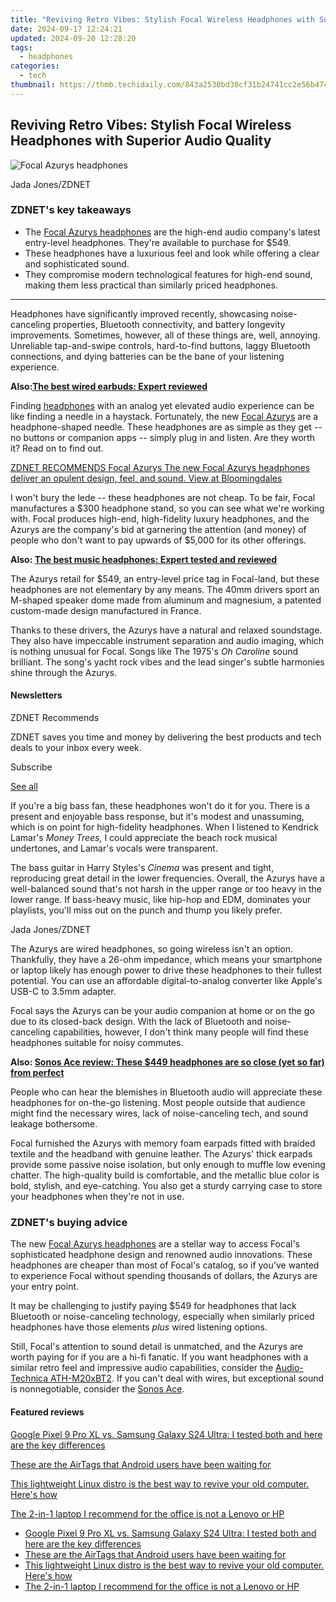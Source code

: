 ```yaml
---
title: "Reviving Retro Vibes: Stylish Focal Wireless Headphones with Superior Audio Quality"
date: 2024-09-17 12:24:21
updated: 2024-09-20 12:28:20
tags:
  - headphones
categories:
  - tech
thumbnail: https://thmb.techidaily.com/843a2530bd30cf31b24741cc2e56b474bee5d065dd6fb56cbf786d1e09002e10.jpg
---
```


## Reviving Retro Vibes: Stylish Focal Wireless Headphones with Superior Audio Quality

![Focal Azurys headphones](https://www.zdnet.com/a/img/resize/02427b3ef2c315614bff03a890450bd913d6876e/2024/08/01/d71905d0-b195-43e0-8612-989d651fa52e/azurys-1.jpg?auto=webp&width=1280)

Jada Jones/ZDNET

### ZDNET's key takeaways

* The [Focal Azurys headphones](https://click.linksynergy.com/deeplink?id=IokOf8qagZo&mid=13867&u1=zd-%5F%5FCOM%5FCLICK%5FID%5F%5F-dtp&murl=https%3A%2F%2Fwww.bloomingdales.com%2Fshop%2Fproduct%2Ffocal-azurys-closed-back-headphones-blue%3FID%3D5235668) are the high-end audio company's latest entry-level headphones. They're available to purchase for $549.
* These headphones have a luxurious feel and look while offering a clear and sophisticated sound.
* They compromise modern technological features for high-end sound, making them less practical than similarly priced headphones.

---

Headphones have significantly improved recently, showcasing noise-canceling properties, Bluetooth connectivity, and battery longevity improvements. Sometimes, however, all of these things are, well, annoying. Unreliable tap-and-swipe controls, hard-to-find buttons, laggy Bluetooth connections, and dying batteries can be the bane of your listening experience.

**Also:**[**The best wired earbuds: Expert reviewed**](https://www.zdnet.com/article/best-wired-earbuds/)

Finding [headphones](https://www.zdnet.com/article/best-headphones/) with an analog yet elevated audio experience can be like finding a needle in a haystack. Fortunately, the new [Focal Azurys](https://click.linksynergy.com/deeplink?id=IokOf8qagZo&mid=13867&u1=zd-%5F%5FCOM%5FCLICK%5FID%5F%5F-dtp&murl=https%3A%2F%2Fwww.bloomingdales.com%2Fshop%2Fproduct%2Ffocal-azurys-closed-back-headphones-blue%3FID%3D5235668) are a headphone-shaped needle. These headphones are as simple as they get -- no buttons or companion apps -- simply plug in and listen. Are they worth it? Read on to find out.

[ZDNET RECOMMENDS Focal Azurys The new Focal Azurys headphones deliver an opulent design, feel, and sound. View at Bloomingdales](https://click.linksynergy.com/deeplink?id=IokOf8qagZo&mid=13867&u1=zd-%5F%5FCOM%5FCLICK%5FID%5F%5F-dtp&murl=https%3A%2F%2Fwww.bloomingdales.com%2Fshop%2Fproduct%2Ffocal-azurys-closed-back-headphones-blue%3FID%3D5235668)

I won't bury the lede -- these headphones are not cheap. To be fair, Focal manufactures a $300 headphone stand, so you can see what we're working with. Focal produces high-end, high-fidelity luxury headphones, and the Azurys are the company's bid at garnering the attention (and money) of people who don't want to pay upwards of $5,000 for its other offerings.

**Also: [The best music headphones: Expert tested and reviewed](https://www.zdnet.com/article/best-music-headphones/)**

The Azurys retail for $549, an entry-level price tag in Focal-land, but these headphones are not elementary by any means. The 40mm drivers sport an M-shaped speaker dome made from aluminum and magnesium, a patented custom-made design manufactured in France.

Thanks to these drivers, the Azurys have a natural and relaxed soundstage. They also have impeccable instrument separation and audio imaging, which is nothing unusual for Focal. Songs like The 1975's _Oh Caroline_ sound brilliant. The song's yacht rock vibes and the lead singer's subtle harmonies shine through the Azurys. 

#### Newsletters

ZDNET Recommends

ZDNET saves you time and money by delivering the best products and tech deals to your inbox every week.

 Subscribe

[See all](https://www.zdnet.com/newsletters/)

If you're a big bass fan, these headphones won't do it for you. There is a present and enjoyable bass response, but it's modest and unassuming, which is on point for high-fidelity headphones. When I listened to Kendrick Lamar's _Money Trees,_ I could appreciate the beach rock musical undertones, and Lamar's vocals were transparent.

The bass guitar in Harry Styles's _Cinema_ was present and tight, reproducing great detail in the lower frequencies. Overall, the Azurys have a well-balanced sound that's not harsh in the upper range or too heavy in the lower range. If bass-heavy music, like hip-hop and EDM, dominates your playlists, you'll miss out on the punch and thump you likely prefer.

Jada Jones/ZDNET

The Azurys are wired headphones, so going wireless isn't an option. Thankfully, they have a 26-ohm impedance, which means your smartphone or laptop likely has enough power to drive these headphones to their fullest potential. You can use an affordable digital-to-analog converter like Apple's USB-C to 3.5mm adapter.

Focal says the Azurys can be your audio companion at home or on the go due to its closed-back design. With the lack of Bluetooth and noise-canceling capabilities, however, I don't think many people will find these headphones suitable for noisy commutes.

**Also: [Sonos Ace review: These $449 headphones are so close (yet so far) from perfect](https://www.zdnet.com/article/sonos-ace-review/)**

People who can hear the blemishes in Bluetooth audio will appreciate these headphones for on-the-go listening. Most people outside that audience might find the necessary wires, lack of noise-canceling tech, and sound leakage bothersome.

Focal furnished the Azurys with memory foam earpads fitted with braided textile and the headband with genuine leather. The Azurys' thick earpads provide some passive noise isolation, but only enough to muffle low evening chatter. The high-quality build is comfortable, and the metallic blue color is bold, stylish, and eye-catching. You also get a sturdy carrying case to store your headphones when they're not in use.

### ZDNET's buying advice

The new [Focal Azurys headphones](https://www.bloomingdales.com/shop/product/focal-azurys-closed-back-headphones-blue) are a stellar way to access Focal's sophisticated headphone design and renowned audio innovations. These headphones are cheaper than most of Focal's catalog, so if you've wanted to experience Focal without spending thousands of dollars, the Azurys are your entry point.

It may be challenging to justify paying $549 for headphones that lack Bluetooth or noise-canceling technology, especially when similarly priced headphones have those elements _plus_ wired listening options. 

Still, Focal's attention to sound detail is unmatched, and the Azurys are worth paying for if you are a hi-fi fanatic. If you want headphones with a similar retro feel and impressive audio capabilities, consider the [Audio-Technica ATH-M20xBT2](https://www.zdnet.com/article/these-200-headphones-are-recommended-by-audio-experts-and-i-understand-why/). If you can't deal with wires, but exceptional sound is nonnegotiable, consider the [Sonos Ace](https://www.zdnet.com/article/sonos-ace-review/).

#### Featured reviews

[Google Pixel 9 Pro XL vs. Samsung Galaxy S24 Ultra: I tested both and here are the key differences](https://www.zdnet.com/article/google-pixel-9-pro-xl-vs-samsung-galaxy-s24-ultra/ "Google Pixel 9 Pro XL vs. Samsung Galaxy S24 Ultra: I tested both and here are the key differences")

[These are the AirTags that Android users have been waiting for](https://www.zdnet.com/article/these-are-the-airtags-that-android-users-have-been-waiting-for/ "These are the AirTags that Android users have been waiting for")

[This lightweight Linux distro is the best way to revive your old computer. Here's how](https://www.zdnet.com/article/this-lightweight-linux-distro-is-the-best-way-to-revive-your-old-computer-heres-how/ "This lightweight Linux distro is the best way to revive your old computer. Here's how")

[The 2-in-1 laptop I recommend for the office is not a Lenovo or HP](https://www.zdnet.com/article/one-of-the-most-versatile-2-in-1-laptops-ive-tested-is-not-a-lenovo-or-hp/ "The 2-in-1 laptop I recommend for the office is not a Lenovo or HP")

* [Google Pixel 9 Pro XL vs. Samsung Galaxy S24 Ultra: I tested both and here are the key differences](https://www.zdnet.com/article/google-pixel-9-pro-xl-vs-samsung-galaxy-s24-ultra/ "Google Pixel 9 Pro XL vs. Samsung Galaxy S24 Ultra: I tested both and here are the key differences")
* [These are the AirTags that Android users have been waiting for](https://www.zdnet.com/article/these-are-the-airtags-that-android-users-have-been-waiting-for/ "These are the AirTags that Android users have been waiting for")
* [This lightweight Linux distro is the best way to revive your old computer. Here's how](https://www.zdnet.com/article/this-lightweight-linux-distro-is-the-best-way-to-revive-your-old-computer-heres-how/ "This lightweight Linux distro is the best way to revive your old computer. Here's how")
* [The 2-in-1 laptop I recommend for the office is not a Lenovo or HP](https://www.zdnet.com/article/one-of-the-most-versatile-2-in-1-laptops-ive-tested-is-not-a-lenovo-or-hp/ "The 2-in-1 laptop I recommend for the office is not a Lenovo or HP")

<ins class="adsbygoogle"
     style="display:block"
     data-ad-format="autorelaxed"
     data-ad-client="ca-pub-7571918770474297"
     data-ad-slot="1223367746"></ins>



<ins class="adsbygoogle"
     style="display:block"
     data-ad-client="ca-pub-7571918770474297"
     data-ad-slot="8358498916"
     data-ad-format="auto"
     data-full-width-responsive="true"></ins>

